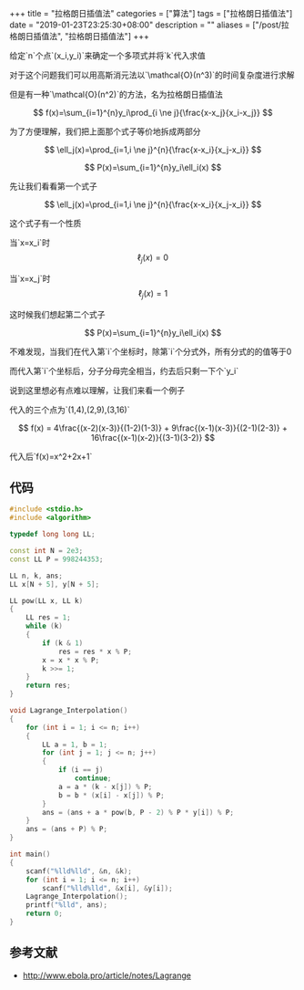 +++
title = "拉格朗日插值法"
categories = ["算法"]
tags = ["拉格朗日插值法"]
date = "2019-01-23T23:25:30+08:00"
description = ""
aliases = ["/post/拉格朗日插值法", "拉格朗日插值法"]
+++

给定\`n\`个点\`(x_i,y_i)\`来确定一个多项式并将\`k\`代入求值

对于这个问题我们可以用高斯消元法以\`\mathcal{O}(n^3)\`的时间复杂度进行求解

但是有一种\`\mathcal{O}(n^2)\`的方法，名为拉格朗日插值法

$$ f(x)=\sum_{i=1}^{n}y_i\prod_{i \ne j}{\frac{x-x_j}{x_i-x_j}} $$

<!--more-->

为了方便理解，我们把上面那个式子等价地拆成两部分

$$ \ell_j(x)=\prod_{i=1,i \ne j}^{n}{\frac{x-x_i}{x_j-x_i}} $$

$$ P(x)=\sum_{i=1}^{n}y_i\ell_i(x) $$

先让我们看看第一个式子

$$ \ell_j(x)=\prod_{i=1,i \ne j}^{n}{\frac{x-x_i}{x_j-x_i}} $$

这个式子有一个性质

当\`x=x_i\`时$$ \ell_j (x) = 0 $$

当\`x=x_j\`时$$ \ell_j (x) = 1 $$

这时候我们想起第二个式子

$$ P(x)=\sum_{i=1}^{n}y_i\ell_i(x) $$

不难发现，当我们在代入第\`i\`个坐标时，除第\`i\`个分式外，所有分式的的值等于0

而代入第\`i\`个坐标后，分子分母完全相当，约去后只剩一下个\`y_i\`

说到这里想必有点难以理解，让我们来看一个例子

代入的三个点为\`(1,4),(2,9),(3,16)\`

$$ f(x) = 4\frac{(x-2)(x-3)}{(1-2)(1-3)} + 9\frac{(x-1)(x-3)}{(2-1)(2-3)} + 16\frac{(x-1)(x-2)}{(3-1)(3-2)} $$

代入后\`f(x)=x^2+2x+1\`

## 代码

```c++
#include <stdio.h>
#include <algorithm>

typedef long long LL;

const int N = 2e3;
const LL P = 998244353;

LL n, k, ans;
LL x[N + 5], y[N + 5];

LL pow(LL x, LL k)
{
    LL res = 1;
    while (k)
    {
        if (k & 1)
            res = res * x % P;
        x = x * x % P;
        k >>= 1;
    }
    return res;
}

void Lagrange_Interpolation()
{
    for (int i = 1; i <= n; i++)
    {
        LL a = 1, b = 1;
        for (int j = 1; j <= n; j++)
        {
            if (i == j)
                continue;
            a = a * (k - x[j]) % P;
            b = b * (x[i] - x[j]) % P;
        }
        ans = (ans + a * pow(b, P - 2) % P * y[i]) % P;
    }
    ans = (ans + P) % P;
}

int main()
{
    scanf("%lld%lld", &n, &k);
    for (int i = 1; i <= n; i++)
        scanf("%lld%lld", &x[i], &y[i]);
    Lagrange_Interpolation();
    printf("%lld", ans);
    return 0;
}
```

## 参考文献

- http://www.ebola.pro/article/notes/Lagrange